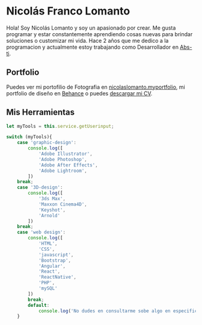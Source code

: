 # Nicolás Franco Lomanto

Hola! Soy Nicolás Lomanto y soy un apasionado por crear. Me gusta programar y estar constantemente aprendiendo cosas nuevas para brindar soluciones o customizar mi vida. Hace 2 años que me dedico a la programacion y actualmente estoy trabajando como Desarrollador en [Abs-ti](https://www.abs-ti.com/es/).

## Portfolio

Puedes ver mi portofilio de Fotografia en [nicolaslomanto.myportfolio](https://nicolaslomanto.myportfolio.com/), mi portfolio de diseño en [Behance](https://www.behance.net/nicolaslomanto) o puedes [descargar mi CV]().

## Mis Herramientas

```javascript
let myTools = this.service.getUserinput;

switch (myTools){
    case 'graphic-design':
        console.log([
            'Adobe Illustrator',
            'Adobe Photoshop',
            'Adobe After Effects',
            'Adobe Lightroom',
        ])
    break;
    case '3D-design':
        console.log([
            '3ds Max',
            'Maxxon Cinema4D',
            'Keyshot',
            'Arnold'
        ])
    break;
    case 'web design':
        console.log([
            'HTML',
            'CSS',
            'javascript',
            'Bootstrap',
            'Angular',
            'React',
            'ReactNative',
            'PHP',
            'mySQL'
        ])
        break;
        default:
            console.log('No dudes en consultarme sobe algo en especifico!');
    }

```
